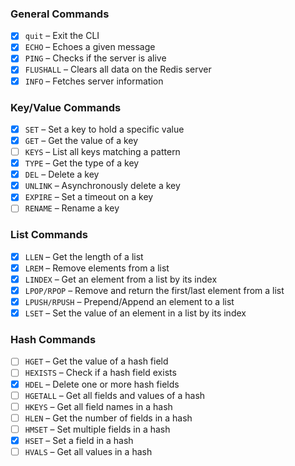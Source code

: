 ### General Commands

- [x] `quit` – Exit the CLI
- [x] `ECHO` – Echoes a given message
- [x] `PING` – Checks if the server is alive
- [x] `FLUSHALL` – Clears all data on the Redis server
- [x] `INFO` – Fetches server information

### Key/Value Commands

- [x] `SET` – Set a key to hold a specific value
- [x] `GET` – Get the value of a key
- [ ] `KEYS` – List all keys matching a pattern
- [x] `TYPE` – Get the type of a key
- [x] `DEL` – Delete a key
- [x] `UNLINK` – Asynchronously delete a key
- [x] `EXPIRE` – Set a timeout on a key
- [ ] `RENAME` – Rename a key

### List Commands

- [x] `LLEN` – Get the length of a list
- [x] `LREM` – Remove elements from a list
- [x] `LINDEX` – Get an element from a list by its index
- [x] `LPOP/RPOP` – Remove and return the first/last element from a list
- [x] `LPUSH/RPUSH` – Prepend/Append an element to a list
- [x] `LSET` – Set the value of an element in a list by its index

### Hash Commands

- [ ] `HGET` – Get the value of a hash field
- [ ] `HEXISTS` – Check if a hash field exists
- [x] `HDEL` – Delete one or more hash fields
- [ ] `HGETALL` – Get all fields and values of a hash
- [ ] `HKEYS` – Get all field names in a hash
- [ ] `HLEN` – Get the number of fields in a hash
- [ ] `HMSET` – Set multiple fields in a hash
- [x] `HSET` – Set a field in a hash
- [ ] `HVALS` – Get all values in a hash
